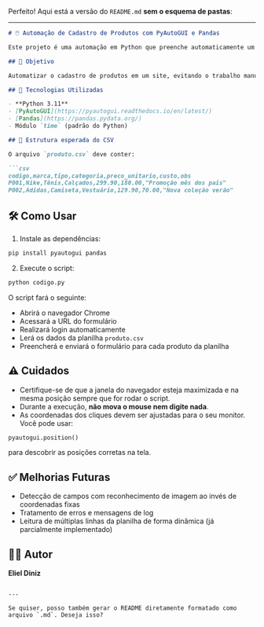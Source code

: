 Perfeito! Aqui está a versão do `README.md` **sem o esquema de pastas**:

---

````markdown
# 🖱️ Automação de Cadastro de Produtos com PyAutoGUI e Pandas

Este projeto é uma automação em Python que preenche automaticamente um formulário web com dados de um arquivo `.csv`, utilizando `PyAutoGUI` para simular ações do teclado e mouse, e `pandas` para ler os dados.

## 🚀 Objetivo

Automatizar o cadastro de produtos em um site, evitando o trabalho manual e acelerando o processo com precisão.

## 🧠 Tecnologias Utilizadas

- **Python 3.11**
- [PyAutoGUI](https://pyautogui.readthedocs.io/en/latest/)
- [Pandas](https://pandas.pydata.org/)
- Módulo `time` (padrão do Python)

## 📄 Estrutura esperada do CSV

O arquivo `produto.csv` deve conter:

```csv
codigo,marca,tipo,categoria,preco_unitario,custo,obs
P001,Nike,Tênis,Calçados,299.90,180.00,"Promoção mês dos pais"
P002,Adidas,Camiseta,Vestuário,129.90,70.00,"Nova coleção verão"
````

## 🛠️ Como Usar

1. Instale as dependências:

```bash
pip install pyautogui pandas
```

2. Execute o script:

```bash
python codigo.py
```

O script fará o seguinte:

* Abrirá o navegador Chrome
* Acessará a URL do formulário
* Realizará login automaticamente
* Lerá os dados da planilha `produto.csv`
* Preencherá e enviará o formulário para cada produto da planilha

## ⚠️ Cuidados

* Certifique-se de que a janela do navegador esteja maximizada e na mesma posição sempre que for rodar o script.
* Durante a execução, **não mova o mouse nem digite nada**.
* As coordenadas dos cliques devem ser ajustadas para o seu monitor. Você pode usar:

```python
pyautogui.position()
```

para descobrir as posições corretas na tela.

## ✅ Melhorias Futuras

* Detecção de campos com reconhecimento de imagem ao invés de coordenadas fixas
* Tratamento de erros e mensagens de log
* Leitura de múltiplas linhas da planilha de forma dinâmica (já parcialmente implementado)

## 👨‍💻 Autor

**Eliel Diniz**

```

---

Se quiser, posso também gerar o README diretamente formatado como arquivo `.md`. Deseja isso?
```
